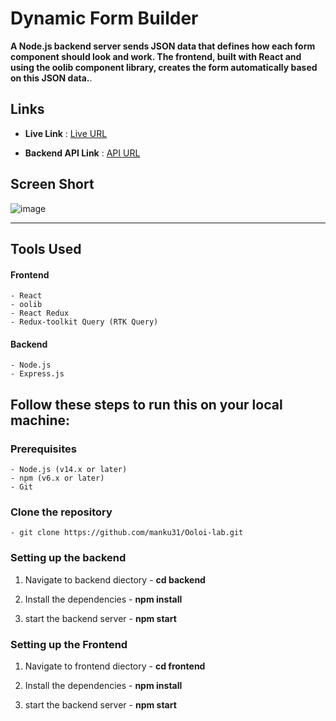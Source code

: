 # Dynamic Form Builder

**A Node.js backend server sends JSON data that defines how each form component should look and work. The frontend, built with React and using the oolib component library, creates the form automatically based on this JSON data.**.


## Links

 - **Live Link** : [Live URL](https://ooloi-lab.vercel.app/)

 - **Backend API Link** : [API URL](https://ooloi-lab-backend.onrender.com/api/form/formdata)


## Screen Short

  ![image](https://github.com/manku31/Ooloi-lab/assets/88385550/59cad9cb-491a-4864-b08a-092d772ca518)



---





## Tools Used

#### Frontend

    - React
    - oolib
    - React Redux
    - Redux-toolkit Query (RTK Query)

#### Backend

    - Node.js
    - Express.js


## Follow these steps to run this on your local machine:

### Prerequisites

    - Node.js (v14.x or later)
    - npm (v6.x or later)
    - Git


### Clone the repository 
    - git clone https://github.com/manku31/Ooloi-lab.git


### Setting up the backend

  1. Navigate to backend diectory
    - **cd backend**

  2. Install the dependencies
    - **npm install**
  
  3. start the backend server
    - **npm start**



### Setting up the Frontend

  1. Navigate to frontend diectory
    - **cd frontend**

  2. Install the dependencies
    - **npm install**
  
  3. start the backend server
    - **npm start**
